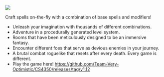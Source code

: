 ![](/Gifs/level2.gif)

Craft spells on-the-fly with a combination of base spells and modifiers!

* Unleash your imagination with thousands of different combinations.
* Adventure in a procedurally generated level system.
* Rooms that have been meticulously designed to be an immersive fantasy.
* Encounter different foes that serve as devious enemies in your journey.
* A brutal combat roguelike that resets after every death. Every game is different.
* Play the game here! https://github.com/Team-Very-Optimistic/CS4350/releases/tag/v1.12
